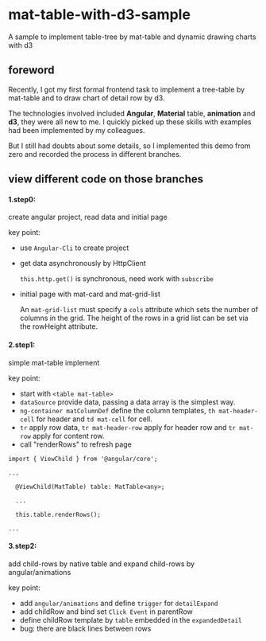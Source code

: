 # mat-table-with-d3-sample
A sample to implement table-tree by mat-table and dynamic drawing charts with d3 

## foreword

Recently, I got my first formal frontend task to implement a tree-table by mat-table and to draw chart of detail row by d3.

The technologies involved included __Angular__, __Material__ table, __animation__ and __d3__, they were all new to me. 
I quickly picked up these skills with examples had been implemented by my colleagues.

But I still had doubts about some details, so I implemented this demo from zero and recorded the process in different branches.

## view different code on those branches
#### 1.step0:

create angular project, read data and initial page

key point:
 
  - use `Angular-Cli` to create project

  - get data asynchronously by HttpClient
    
    `this.http.get()` is synchronous, need work with `subscribe`

  - initial page with mat-card and mat-grid-list

    An `mat-grid-list` must specify a `cols` attribute which sets the number of columns in the grid.
    The height of the rows in a grid list can be set via the rowHeight attribute.

#### 2.step1:

simple mat-table implement

key point: 

  - start with `<table mat-table>`
  - `dataSource` provide data, passing a data array is the simplest way.
  - `ng-container matColumnDef` define the column templates, `th mat-header-cell` for header and `td mat-cell` for cell.
  - `tr` apply row data, `tr mat-header-row` apply for header row and `tr mat-row` apply for content row.
  - call "renderRows" to refresh page

```
import { ViewChild } from '@angular/core';

...

  @ViewChild(MatTable) table: MatTable<any>;

  ...

  this.table.renderRows();

...
```
  
#### 3.step2:

add child-rows by native table and expand child-rows by angular/animations

key point:

 - add `angular/animations` and define `trigger` for `detailExpand`
 - add childRow and bind set `Click Event` in parentRow
 - define childRow template by `table` embedded in the `expandedDetail`
 - bug: there are black lines between rows